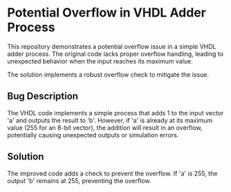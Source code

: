 # Potential Overflow in VHDL Adder Process

This repository demonstrates a potential overflow issue in a simple VHDL adder process. The original code lacks proper overflow handling, leading to unexpected behavior when the input reaches its maximum value.

The solution implements a robust overflow check to mitigate the issue.

## Bug Description

The VHDL code implements a simple process that adds 1 to the input vector 'a' and outputs the result to 'b'.  However, if 'a' is already at its maximum value (255 for an 8-bit vector), the addition will result in an overflow, potentially causing unexpected outputs or simulation errors.

## Solution

The improved code adds a check to prevent the overflow. If 'a' is 255, the output 'b' remains at 255, preventing the overflow.